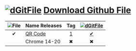 [![dGitFile][dgf-sv]][dgf] [Download Github File]
=================================

|![File][sv]| Name Releases     | Tag |[![dGitFile][dgf-sv]][dgf]|
|:---------:|-------------------|:---:|:------------------------:|
|   ✔      | [QR Code]         | [1] | [✔][8]                   |
|           | Chrome 14-20      | ✖   | ✖                       |

[dgf]:     https://github.com/samuelbetio/dGitFile#dgitfile-download-github-file
[dgf-sv]:  https://github.com/samuelbetio/dGitFile/blob/v1.0.01-Hawcons/SVG/Filetypes/Blue/Filled/icon-124-document-file-zip.svg
[r-i]:     https://github.com/samuelbetio/dGitFile/releases
[j]:       https://github.com/samuelbetio/dGitFile/blob/v1.0.01-Hawcons/SVG/Filetypes/Blue/Filled/icon-29-file-doc.svg
[htlm-sv]: https://github.com/samuelbetio/dGitFile/blob/v1.0.01-Hawcons/SVG/Filetypes/Blue/Filled/icon-11-file-html.svg
[sv]:      https://github.com/samuelbetio/dGitFile/blob/v1.0.01-Hawcons/SVG/Gestures/Blue/Filled/icon-26-thumb-finger-tap.svg




[dGitFile]: https://github.com/topics/dgitfile
[Download Github File]: https://github.com/samuelbetio/dGitFile/blob/master/README.md#dgitfile-download-github-file
[QR Code]: https://github.com/samuelbetio/dGitFile/tree/v7.3.13#qrcodejs
[1]: https://github.com/samuelbetio/dGitFile/releases/tag/v7.3.13
[8]: https://github.com/samuelbetio/dGitFile/archive/v7.3.13.zip
